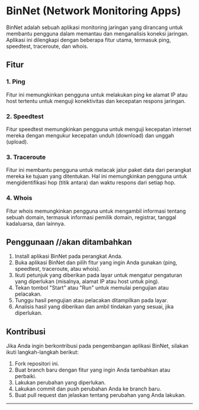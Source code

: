 # BinNet (Network Monitoring Apps)

BinNet adalah sebuah aplikasi monitoring jaringan yang dirancang untuk membantu pengguna dalam memantau dan menganalisis koneksi jaringan. Aplikasi ini dilengkapi dengan beberapa fitur utama, termasuk ping, speedtest, traceroute, dan whois.

## Fitur

### 1. Ping

Fitur ini memungkinkan pengguna untuk melakukan ping ke alamat IP atau host tertentu untuk menguji konektivitas dan kecepatan respons jaringan.

### 2. Speedtest

Fitur speedtest memungkinkan pengguna untuk menguji kecepatan internet mereka dengan mengukur kecepatan unduh (download) dan unggah (upload).

### 3. Traceroute

Fitur ini membantu pengguna untuk melacak jalur paket data dari perangkat mereka ke tujuan yang ditentukan. Hal ini memungkinkan pengguna untuk mengidentifikasi hop (titik antara) dan waktu respons dari setiap hop.

### 4. Whois

Fitur whois memungkinkan pengguna untuk mengambil informasi tentang sebuah domain, termasuk informasi pemilik domain, registrar, tanggal kadaluarsa, dan lainnya.

## Penggunaan //akan ditambahkan

1. Install aplikasi BinNet pada perangkat Anda.
2. Buka aplikasi BinNet dan pilih fitur yang ingin Anda gunakan (ping, speedtest, traceroute, atau whois).
3. Ikuti petunjuk yang diberikan pada layar untuk mengatur pengaturan yang diperlukan (misalnya, alamat IP atau host untuk ping).
4. Tekan tombol "Start" atau "Run" untuk memulai pengujian atau pelacakan.
5. Tunggu hasil pengujian atau pelacakan ditampilkan pada layar.
6. Analisis hasil yang diberikan dan ambil tindakan yang sesuai, jika diperlukan.

## Kontribusi

Jika Anda ingin berkontribusi pada pengembangan aplikasi BinNet, silakan ikuti langkah-langkah berikut:

1. Fork repositori ini.
2. Buat branch baru dengan fitur yang ingin Anda tambahkan atau perbaiki.
3. Lakukan perubahan yang diperlukan.
4. Lakukan commit dan push perubahan Anda ke branch baru.
5. Buat pull request dan jelaskan tentang perubahan yang Anda lakukan.

---
